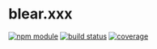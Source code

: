 # blear.xxx

[![npm module][npm-img]][npm-url]
[![build status][travis-img]][travis-url]
[![coverage][coveralls-img]][coveralls-url]

[travis-img]: https://img.shields.io/travis/blearjs/blear.xxx/master.svg?style=flat-square
[travis-url]: https://travis-ci.org/blearjs/blear.xxx

[npm-img]: https://img.shields.io/npm/v/blear.xxx.svg?style=flat-square
[npm-url]: https://www.npmjs.com/package/blear.xxx

[coveralls-img]: https://img.shields.io/coveralls/blearjs/blear.xxx/master.svg?style=flat-square
[coveralls-url]: https://coveralls.io/github/blearjs/blear.xxx?branch=master

